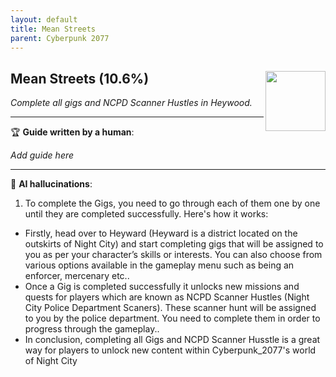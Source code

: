 ```yaml
---
layout: default
title: Mean Streets
parent: Cyberpunk 2077
---
```


## Mean Streets (10.6%) <img align="right" src="https://cdn.cloudflare.steamstatic.com/steamcommunity/public/images/apps/1091500/f95b51e241c93e045c9adea4e199d2980b972b6f.jpg" width="96" height="96">

_Complete all gigs and NCPD Scanner Hustles in Heywood._

---

:trophy: **Guide written by a human**:

_Add guide here_

---

:robot: **AI hallucinations**:

1. To complete the Gigs, you need to go through each of them one by one until they are completed successfully. Here's how it works: 
  * Firstly, head over to Heyward (Heyward is a district located on the outskirts of Night City) and start completing gigs that will be assigned to you as per your character’s skills or interests. You can also choose from various options available in the gameplay menu such as being an enforcer, mercenary etc.. 
  * Once a Gig is completed successfully it unlocks new missions and quests for players which are known as NCPD Scanner Hustles (Night City Police Department Scaners). These scanner hunt will be assigned to you by the police department. You need to complete them in order to progress through the gameplay.. 
  * In conclusion, completing all Gigs and NCPD Scanner Husstle is a great way for players to unlock new content within Cyberpunk_2077's world of Night City
